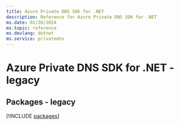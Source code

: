 ```yaml
---
title: Azure Private DNS SDK for .NET
description: Reference for Azure Private DNS SDK for .NET
ms.date: 02/20/2024
ms.topic: reference
ms.devlang: dotnet
ms.service: privatedns
---
```

# Azure Private DNS SDK for .NET - legacy
## Packages - legacy
[!INCLUDE [packages](private-dns-index.md)]